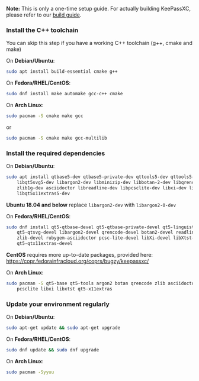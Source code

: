 **Note:** This is only a one-time setup guide. For actually building KeePassXC, please refer to our [build guide](Building-KeePassXC).

### Install the C++ toolchain
You can skip this step if you have a working C++ toolchain (g++, cmake and make)

On **Debian/Ubuntu**:

```bash
sudo apt install build-essential cmake g++
```

On **Fedora/RHEL/CentOS**:

```bash
sudo dnf install make automake gcc-c++ cmake 
```

On **Arch Linux**:

```bash
sudo pacman -S cmake make gcc
```
or
```bash
sudo pacman -S cmake make gcc-multilib
```

### Install the required dependencies

On **Debian/Ubuntu**:

```bash
sudo apt install qtbase5-dev qtbase5-private-dev qttools5-dev qttools5-dev-tools \
    libqt5svg5-dev libargon2-dev libminizip-dev libbotan-2-dev libqrencode-dev \
    zlib1g-dev asciidoctor libreadline-dev libpcsclite-dev libxi-dev libxtst-dev \
    libqt5x11extras5-dev
```
**Ubuntu 18.04 and below** replace ```libargon2-dev``` with ```libargon2-0-dev```

On **Fedora/RHEL/CentOS**:

```bash
sudo dnf install qt5-qtbase-devel qt5-qtbase-private-devel qt5-linguist qt5-qttools \
    qt5-qtsvg-devel libargon2-devel qrencode-devel botan2-devel readline-devel \
    zlib-devel rubygem-asciidoctor pcsc-lite-devel libXi-devel libXtst-devel \
    qt5-qtx11extras-devel
```

**CentOS** requires more up-to-date packages, provided here: https://copr.fedorainfracloud.org/coprs/bugzy/keepassxc/

On **Arch Linux**:
```bash
sudo pacman -S qt5-base qt5-tools argon2 botan qrencode zlib asciidoctor readline \
    pcsclite libxi libxtst qt5-x11extras
```

### Update your environment regularly

On **Debian/Ubuntu**:

```bash
sudo apt-get update && sudo apt-get upgrade
```

On **Fedora/RHEL/CentOS**:

```bash
sudo dnf update && sudo dnf upgrade
```

On **Arch Linux**:

```bash
sudo pacman -Syyuu
```